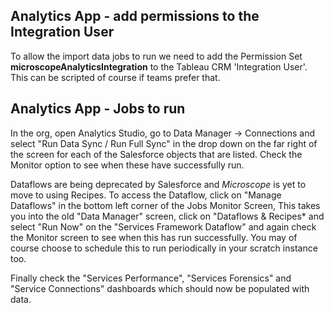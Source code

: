 ## Analytics App - add permissions to the Integration User

To allow the import data jobs to run we need to add the Permission Set __microscopeAnalyticsIntegration__ to the Tableau CRM 'Integration User'. This can be scripted of course if teams prefer that.



## Analytics App - Jobs to run

In the org, open Analytics Studio, go to Data Manager -> Connections and select "Run Data Sync / Run Full Sync" in the drop down on the far right of the screen for each of the Salesforce objects that are listed. Check the Monitor option to see when these have successfully run.

Dataflows are being deprecated by Salesforce and *Microscope* is yet to move to using Recipes. To access the Dataflow, click on "Manage Dataflows" in the bottom left corner of the Jobs Monitor Screen, This takes you into the old "Data Manager" screen, click on "Dataflows & Recipes* and select "Run Now" on the "Services Framework Dataflow" and again check the Monitor screen to see when this has run successfully. You may of course choose to schedule this to run periodically in your scratch instance too.

Finally check the "Services Performance", "Services Forensics" and "Service Connections" dashboards which should now be populated with data.
